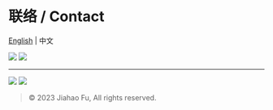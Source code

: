 # 联络 / Contact
[English](https://github.com/beixinti/beixinti/blob/main/docs/contact.md) | 中文

[![](https://img.shields.io/badge/微信-WECHAT-000000.svg?style=for-the-badge&logo=wechat&logoColor=white&labelColor=4CAF50&color=C8E6C9)](https://user-images.githubusercontent.com/95170151/193442385-9aff9459-6589-4786-8b9e-2e7d91389e2d.jpg)
[![](https://img.shields.io/badge/-QQ-13A1E3.svg?style=for-the-badge&logo=tencentqq&logoColor=white)](https://qm.qq.com/cgi-bin/qm/qr?k=Y_RjBS4iz1RGN5oFs2_ZPsaVnd2THFao&noverify=0)

---

[![](https://img.shields.io/badge/-Telegram-03A9F4.svg?style=for-the-badge&logo=telegram&logoColor=white)](https://t.me/beixinti)
[![](https://img.shields.io/badge/-电邮-F44336.svg?style=for-the-badge&logo=gmail&logoColor=white)](mailto:beixinti@foxmail.com)

> © 2023 Jiahao Fu, All rights reserved.  
